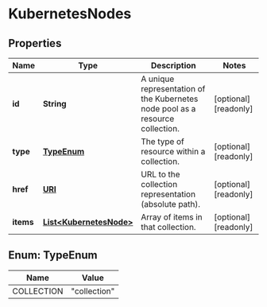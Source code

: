 

# KubernetesNodes

## Properties

| Name | Type | Description | Notes |
| ------------ | ------------- | ------------- | ------------- |
| **id** | **String** | A unique representation of the Kubernetes node pool as a resource collection. |  [optional] [readonly] |
| **type** | [**TypeEnum**](#TypeEnum) | The type of resource within a collection. |  [optional] [readonly] |
| **href** | [**URI**](URI.md) | URL to the collection representation (absolute path). |  [optional] [readonly] |
| **items** | [**List&lt;KubernetesNode&gt;**](KubernetesNode.md) | Array of items in that collection. |  [optional] [readonly] |



## Enum: TypeEnum

| Name | Value |
| ---- | -----
| COLLECTION | &quot;collection&quot; |


